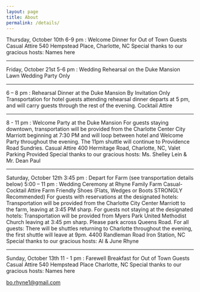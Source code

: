 ```yaml
---
layout: page
title: About
permalink: /details/
---
```


Thursday, October 10th
6-9 pm : Welcome Dinner for Out of Town Guests
Casual Attire
540 Hempstead Place, Charlotte, NC 
Special thanks to our gracious hosts:
Names here
________________________________________
Friday, October 21st
5-6 pm : Wedding Rehearsal on the Duke Mansion Lawn
Wedding Party Only
________________________________________
6 – 8 pm : Rehearsal Dinner at the Duke Mansion
By Invitation Only
Transportation for hotel guests attending rehearsal dinner departs at 5 pm, and will carry guests through the rest of the evening.
Cocktail Attire
________________________________________
8 - 11 pm : Welcome Party at the Duke Mansion
For guests staying downtown, transportation will be provided from the Charlotte Center City Marriott beginning at 7:30 PM and will loop between hotel and Welcome Party throughout the evening. The 11pm shuttle will continue to Providence Road Sundries.
Casual Attire
400 Hermitage Road, Charlotte, NC, Valet Parking Provided
Special thanks to our gracious hosts:
Ms. Shelley Lein & Mr. Dean Paul
________________________________________
Saturday, October 12th
3:45 pm : Depart for Farm (see transportation details below)
5:00 – 11 pm : Wedding Ceremony at Rhyne Family Farm
Casual-Cocktail Attire
Farm Friendly Shoes (Flats, Wedges or Boots STRONGLY Recommended)
For guests with reservations at the designated hotels: Transportation will be provided from the Charlotte City Center Marriott to the farm, leaving at 3:45 PM sharp.
For guests not staying at the designated hotels: Transportation will be provided from Myers Park United Methodist Church leaving at 3:45 pm sharp. Please park across Queens Road.
For all guests: There will be shuttles returning to Charlotte throughout the evening, the first shuttle will leave at 9pm.
4400 Randleman Road
Iron Station, NC
Special thanks to our gracious hosts:
Al & June Rhyne
________________________________________
Sunday, October 13th
11 - 1 pm : Farewell Breakfast for Out of Town Guests
Casual Attire
540 Hempstead Place 
 Charlotte, NC
Special thanks to our gracious hosts:
 Names here

[bo.rhyne1@gmail.com](mailto:bo.rhyne1@gmail.com)
